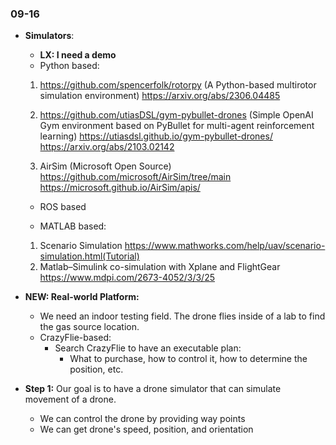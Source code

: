 ### 09-16
* **Simulators**: 
  * **LX: I need a demo**
  * Python based:  
  1. https://github.com/spencerfolk/rotorpy (A Python-based multirotor simulation environment)
     https://arxiv.org/abs/2306.04485 

  2. https://github.com/utiasDSL/gym-pybullet-drones (Simple OpenAI Gym environment based on PyBullet for multi-agent reinforcement learning)
     https://utiasdsl.github.io/gym-pybullet-drones/
     https://arxiv.org/abs/2103.02142

  3. AirSim (Microsoft Open Source)
     https://github.com/microsoft/AirSim/tree/main
     https://microsoft.github.io/AirSim/apis/

  * ROS based

  * MATLAB based:
  1. Scenario Simulation
    https://www.mathworks.com/help/uav/scenario-simulation.html(Tutorial)
  2. Matlab–Simulink co-simulation with Xplane and FlightGear
    https://www.mdpi.com/2673-4052/3/3/25

* **NEW: Real-world Platform:**
  * We need an indoor testing field. The drone flies inside of a lab to find the gas source location. 
  * CrazyFlie-based: 
    * Search CrazyFlie to have an executable plan:
      * What to purchase, how to control it, how to determine the position, etc. 

* **Step 1:** Our goal is to have a drone simulator that can simulate movement of a drone. 
  * We can control the drone by providing way points
  * We can get drone's speed, position, and orientation

